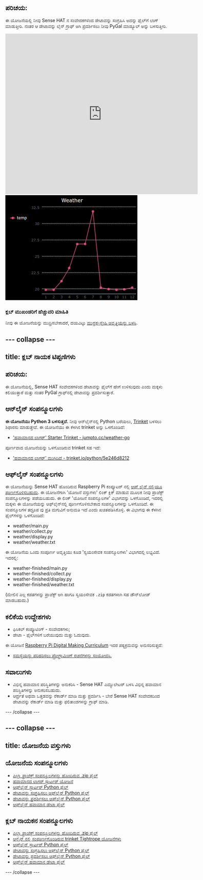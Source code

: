 ## ಪರಿಚಯ:

ಈ ಯೋಜನೆಯಲ್ಲಿ ನೀವು Sense HAT ನ ಸಂವೇದಕಗಳಿಂದ ಡೇಟಾವನ್ನು ಸಂಗ್ರಹಿಸಿ ಅದನ್ನು ಫೈಲ್‌ಗೆ ಲಾಗ್ ಮಾಡುತ್ತೀರಿ. ನಂತರ ಆ ಡೇಟಾವನ್ನು ಲೈನ್ ಗ್ರಾಫ್ ಆಗಿ ಪ್ರದರ್ಶಿಸಲು ನೀವು PyGal ಮಾಡ್ಯೂಲ್ ಅನ್ನು ಬಳಸುತ್ತೀರಿ.

<div class="trinket">
  <iframe src="https://trinket.io/embed/python/5e246d8212?outputOnly=true&start=result" width="600" height="500" frameborder="0" marginwidth="0" marginheight="0" allowfullscreen mark="crwd-mark">
</iframe> <img src="images/weather-final.png" />
</div>

### ಕ್ಲಬ್ ಮುಖಂಡರಿಗೆ ಹೆಚ್ಚುವರಿ ಮಾಹಿತಿ

ನೀವು ಈ ಯೋಜನೆಯನ್ನು ಮುದ್ರಿಸಬೇಕಾದರೆ, ದಯವಿಟ್ಟು [ಮುದ್ರಕ-ಸ್ನೇಹಿ ಆವೃತ್ತಿಯನ್ನು ಬಳಸಿ](https://projects.raspberrypi.org/en/projects/weather-logger/print).

## \--- collapse \---

## title: ಕ್ಲಬ್ ನಾಯಕ ಟಿಪ್ಪಣಿಗಳು

## ಪರಿಚಯ:

ಈ ಯೋಜನೆಯಲ್ಲಿ, Sense HAT ಸಂವೇದಕಗಳಿಂದ ಡೇಟಾವನ್ನು ಫೈಲ್‌ಗೆ ಹೇಗೆ ಉಳಿಸುವುದು ಎಂದು ಮಕ್ಕಳು ಕಲಿಯುತ್ತಾರೆ ಮತ್ತು ನಂತರ PyGal ಗ್ರಾಫ್‌ನಲ್ಲಿ ಡೇಟಾವನ್ನು ಪ್ರದರ್ಶಿಸುತ್ತಾರೆ.

## ಆನ್‌ಲೈನ್ ಸಂಪನ್ಮೂಲಗಳು

**ಈ ಯೋಜನೆಯು Python 3 ಬಳಸುತ್ತದೆ.** ನೀವು ಆನ್‌ಲೈನ್‌ನಲ್ಲಿ Python ಬರೆಯಲು, [Trinket](https://trinket.io/) ಬಳಸಲು ಶಿಫಾರಸು ಮಾಡುತ್ತೇವೆ. ಈ ಯೋಜನೆಯು ಈ ಕೆಳಗಿನ trinket ಅನ್ನು ಒಳಗೊಂಡಿದೆ:

* ['ಹವಾಮಾನದ ಲಾಗರ್' Starter Trinket - jumpto.cc/weather-go](http://jumpto.cc/weather-go)

ಪೂರ್ಣವಾದ ಯೋಜನೆಯನ್ನು ಒಳಗೊಂಡಿರುವ trinket ಸಹ ಇದೆ:

* ['ಹವಾಮಾನದ ಲಾಗರ್' ಮುಗಿದಿದೆ - trinket.io/python/5e246d8212](https://trinket.io/python/5e246d8212)

## ಆಫ್‌ಲೈನ್ ಸಂಪನ್ಮೂಲಗಳು

ಈ ಯೋಜನೆಯನ್ನು Sense HAT ಹೊಂದಿರುವ Raspberry Pi ಕಂಪ್ಯೂಟರ್ ನಲ್ಲಿ [ಆಫ್ ಲೈನ್ ನಲ್ಲಿಯೂ ಪೂರ್ಣಗೊಳಿಸಬಹುದು](https://www.codeclubprojects.org/en-GB/resources/physical-sense-hat/). ಈ ಯೋಜನೆಗಾಗಿ 'ಯೋಜನೆ ವಸ್ತುಗಳು' ಲಿಂಕ್ ಕ್ಲಿಕ್ ಮಾಡುವ ಮೂಲಕ ನೀವು ಪ್ರಾಜೆಕ್ಟ್ ಸಂಪನ್ಮೂಲಗಳನ್ನು ಪಡೆಯಬಹುದು. ಈ ಲಿಂಕ್ 'ಯೋಜನೆ ಸಂಪನ್ಮೂಲಗಳ' ವಿಭಾಗವನ್ನು ಒಳಗೊಂಡಿದೆ, ಇದರಲ್ಲಿ ಮಕ್ಕಳು ಈ ಯೋಜನೆಯನ್ನು ಆಫ್‌ಲೈನ್‌ನಲ್ಲಿ ಪೂರ್ಣಗೊಳಿಸಬೇಕಾದ ಸಂಪನ್ಮೂಲಗಳನ್ನು ಒಳಗೊಂಡಿದೆ. ಈ ಸಂಪನ್ಮೂಲಗಳ ತದ್ರೂಪ ವು ಪ್ರತಿ ಮಗುವಿಗೆ ಅನುಮತಿ ಇದೆ ಎಂದು ಖಚಿತಪಡಿಸಿಕೊಳ್ಳಿ. ಈ ವಿಭಾಗವು ಈ ಕೆಳಗಿನ ಫೈಲ್‌ಗಳನ್ನು ಒಳಗೊಂಡಿದೆ:

* weather/main.py
* weather/collect.py
* weather/display.py
* weather/weather.txt

ಈ ಯೋಜನೆಯ ಒಂದು ಸಂಪೂರ್ಣ ಆವೃತ್ತಿಯು ಕೂಡ 'ಸ್ವಯಂಸೇವಕ ಸಂಪನ್ಮೂಲಗಳು' ವಿಭಾಗದಲ್ಲಿ ಲಭ್ಯವಿದೆ. ಇದರಲ್ಲಿ:

* weather-finished/main.py
* weather-finished/collect.py
* weather-finished/display.py
* weather-finished/weather.txt

(ಮೇಲಿನ ಎಲ್ಲ ಕಡತಗಳನ್ನು ಪ್ರಾಜೆಕ್ಟ್ ಆಗಿ ಹಾಗೂ ಸ್ವಯಂಸೇವಕ `.zip` ಕಡತಗಳಾಗಿ ಸಹ ಡೌನ್‌ಲೋಡ್ ಮಾಡಬಹುದು.)

## ಕಲಿಕೆಯ ಉದ್ದೇಶಗಳು

* ಫಿಸಿಕಲ್ ಕಂಪ್ಯೂಟಿಂಗ್ - ಸಂವೇದಕಗಳು;
* ಡೇಟಾ - ಫೈಲ್‌ಗಳಿಗೆ ಬರೆಯುವುದು ಮತ್ತು ಓದುವುದು.

ಈ ಯೋಜನೆ [Raspberry Pi Digital Making Curriculum](http://rpf.io/curriculum) ಇದರ ಪಠ್ಯಕ್ರಮವನ್ನು ಅನುಸರಿಸುತ್ತದೆ:

* [ಸಮಸ್ಯೆಯನ್ನು ಪರಿಹರಿಸಲು ಪ್ರೋಗ್ರಾಮಿಂಗ್ ರಚನೆಗಳನ್ನು ಸಂಯೋಜಿಸಿ.](https://www.raspberrypi.org/curriculum/programming/builder)

## ಸವಾಲುಗಳು

* ವಿಭಿನ್ನ ಹವಾಮಾನ ಪರಿಸ್ಥಿತಿಗಳನ್ನು ಅನುಕರಿಸಿ - Sense HAT ಎಮ್ಯುಲೇಟರ್ ಬಳಸಿ ವಿಭಿನ್ನ ಹವಾಮಾನ ಪರಿಸ್ಥಿತಿಗಳನ್ನು ಅನುಕರಿಸಬಹುದು. 
* ಆರ್ದ್ರತೆ ಅಥವಾ ಒತ್ತಡವನ್ನು ರೆಕಾರ್ಡ್ ಮಾಡಿ ಮತ್ತು ಪ್ರದರ್ಶಿಸಿ - ಬೇರೆ Sense HAT ಸಂವೇದಕದಿಂದ ಡೇಟಾವನ್ನು ರೆಕಾರ್ಡ್ ಮಾಡಿ ಮತ್ತು ಫಲಿತಾಂಶಗಳನ್ನು ಗ್ರಾಫ್ ಮಾಡಿ. 

\--- /collapse \---

## \--- collapse \---

## title: ಯೋಜನೆಯ ವಸ್ತುಗಳು

## ಯೋಜನೆಯ ಸಂಪನ್ಮೂಲಗಳು

* [ಎಲ್ಲಾ ಪ್ರಾಜೆಕ್ಟ್ ಸಂಪನ್ಮೂಲಗಳನ್ನು ಹೊಂದಿರುವ .zip ಫೈಲ್](resources/weather-logger-project-resources.zip)
* [ಹವಾಮಾನದ ಲಾಗರ್ ಸ್ಟಾರ್ಟರ್ ಯೋಜನೆ](http://jumpto.cc/weather-go)
* [ಆಫ್‌ಲೈನ್ ಸ್ಟಾರ್ಟರ್ Python ಫೈಲ್](resources/weather-logger-main.py)
* [ಡೇಟಾವನ್ನು ಸಂಗ್ರಹಿಸಲು ಆಫ್‌ಲೈನ್ Python ಫೈಲ್](resources/weather-logger-collect.py)
* [ಡೇಟಾವನ್ನು ಪ್ರದರ್ಶಿಸಲು ಆಫ್‌ಲೈನ್ Python ಫೈಲ್](resources/weather-logger-display.py)
* [ಆಫ್‌ಲೈನ್ ಹವಾಮಾನ ಡೇಟಾ ಫೈಲ್](resources/weather--loggerweather.txt)

## ಕ್ಲಬ್ ನಾಯಕನ ಸಂಪನ್ಮೂಲಗಳು

* [ಎಲ್ಲಾ ಪ್ರಾಜೆಕ್ಟ್ ಸಂಪನ್ಮೂಲಗಳನ್ನು ಹೊಂದಿರುವ .zip ಫೈಲ್](resources/weather-logger-volunteer-resources.zip)
* [ಆನ್ಲೈನ್ ನಲ್ಲಿ ಸಂಪೂರ್ಣಗೊಂಡಿರುವ trinket Tightrope ಯೋಜನೆಗಳು](https://trinket.io/python/5e246d8212)
* [ಆಫ್‌ಲೈನ್ ಸ್ಟಾರ್ಟರ್ Python ಫೈಲ್](resources/weather-logger-finished-main.py)
* [ಡೇಟಾವನ್ನು ಸಂಗ್ರಹಿಸಲು ಆಫ್‌ಲೈನ್ Python ಫೈಲ್](resources/weather-logger-finished-collect.py)
* [ಡೇಟಾವನ್ನು ಪ್ರದರ್ಶಿಸಲು ಆಫ್‌ಲೈನ್ Python ಫೈಲ್](resources/weather-logger-finished-display.py)
* [ಆಫ್‌ಲೈನ್ ಹವಾಮಾನ ಡೇಟಾ ಫೈಲ್](resources/weather-logger-finished-weather.txt)

\--- /collapse \---